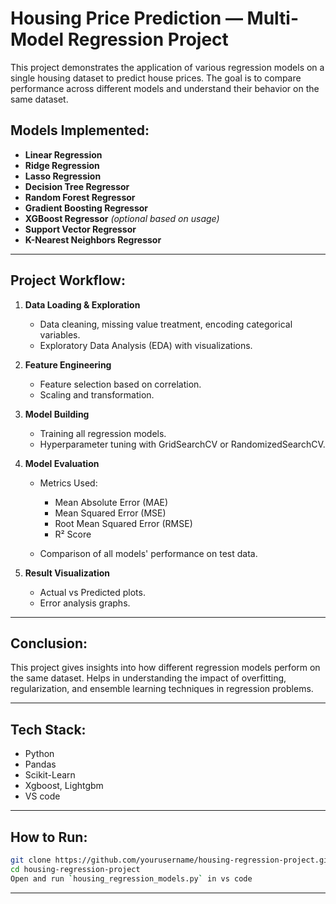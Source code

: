 
#  Housing Price Prediction — Multi-Model Regression Project

This project demonstrates the application of various regression models on a single housing dataset to predict house prices. The goal is to compare performance across different models and understand their behavior on the same dataset.

##  Models Implemented:

* **Linear Regression**
* **Ridge Regression**
* **Lasso Regression**
* **Decision Tree Regressor**
* **Random Forest Regressor**
* **Gradient Boosting Regressor**
* **XGBoost Regressor** *(optional based on usage)*
* **Support Vector Regressor**
* **K-Nearest Neighbors Regressor**

---

##  Project Workflow:

1. **Data Loading & Exploration**

   * Data cleaning, missing value treatment, encoding categorical variables.
   * Exploratory Data Analysis (EDA) with visualizations.
2. **Feature Engineering**

   * Feature selection based on correlation.
   * Scaling and transformation.
3. **Model Building**

   * Training all regression models.
   * Hyperparameter tuning with GridSearchCV or RandomizedSearchCV.
4. **Model Evaluation**

   * Metrics Used:

     * Mean Absolute Error (MAE)
     * Mean Squared Error (MSE)
     * Root Mean Squared Error (RMSE)
     * R² Score
   * Comparison of all models' performance on test data.
5. **Result Visualization**

   * Actual vs Predicted plots.
   * Error analysis graphs.

---

##  Conclusion:

This project gives insights into how different regression models perform on the same dataset.
Helps in understanding the impact of overfitting, regularization, and ensemble learning techniques in regression problems.

---

## Tech Stack:

* Python
* Pandas
* Scikit-Learn
* Xgboost, Lightgbm
* VS code 

---

##  How to Run:

```bash
git clone https://github.com/yourusername/housing-regression-project.git  
cd housing-regression-project  
Open and run `housing_regression_models.py` in vs code 
```

---

